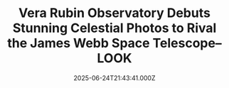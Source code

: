 ---
title: "Vera Rubin Observatory Debuts Stunning Celestial Photos to Rival the James Webb Space Telescope–LOOK"
date: 2025-06-24T21:43:41.000Z
category: Human Kindness
externalLink: "https://www.goodnewsnetwork.org/vera-rubin-observatory-debuts-stunning-celestial-photos-to-rival-the-james-webb-space-telescope/"
image: ""
excerpt: "Your iPhone 16 camera has 48 megapixels. Astronomy’s latest toy has 3,200. That’s because the Vera C. Rubin Observatory in Chile has to be able to image a framing of the night sky as large as seven full moons side to side. It has to be able to do this because of its unique mission […] The post Vera Rubin…"
---
